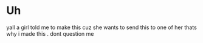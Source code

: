 # Uh

yall a girl told me to make this cuz she wants to send this to one of her thats why i made this . dont question me
